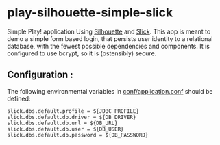 # play-silhouette-simple-slick
Simple Play! application Using [Silhouette](https://www.silhouette.rocks/) and [Slick](http://slick.lightbend.com/). This app is meant to demo a simple form based login, that persists user identity to a relational database, with the fewest possible dependencies and components. It is configured to use bcrypt, so it is (ostensibly) secure.

## Configuration :
The following environmental variables in [conf/application.conf](https://github.com/thomasmatecki/play-silhouette-simple-slick/blob/master/conf/application.conf) should be defined:

```
slick.dbs.default.profile = ${JDBC_PROFILE}
slick.dbs.default.db.driver = ${DB_DRIVER}
slick.dbs.default.db.url = ${DB_URL}
slick.dbs.default.db.user = ${DB_USER}
slick.dbs.default.db.password = ${DB_PASSWORD}
```
